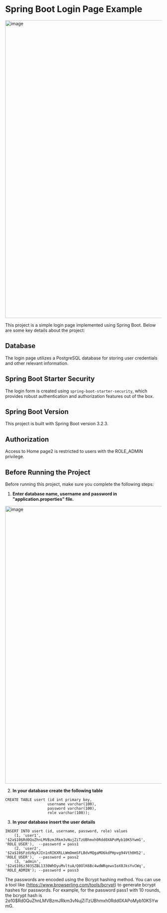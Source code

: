 # Spring Boot Login Page Example

<img width="958" alt="image" src="https://github.com/Sathvik-Rao/SpringBoot_Login/assets/36164509/e78b86ca-6e37-44c0-ad3f-a24eacf06dba">


This project is a simple login page implemented using Spring Boot. Below are some key details about the project:

## Database

The login page utilizes a PostgreSQL database for storing user credentials and other relevant information.

## Spring Boot Starter Security

The login form is created using `spring-boot-starter-security`, which provides robust authentication and authorization features out of the box.

## Spring Boot Version

This project is built with Spring Boot version 3.2.3.

## Authorization

Access to Home page2 is restricted to users with the ROLE_ADMIN privilege.

## Before Running the Project

Before running this project, make sure you complete the following steps:

1) **Enter database name, username and password in "application.properties" file.**
   
<img width="893" alt="image" src="https://github.com/Sathvik-Rao/SpringBoot_Login/assets/36164509/bbb4ce94-81a2-4e83-ab86-b52731ad3bc9">

2) **In your database create the following table**

```
CREATE TABLE usert (id int primary key,
				   username varchar(100),
				   password varchar(100),
				   role varchar(100));
```

3) **In your database insert the user details**

```
INSERT INTO usert (id, username, password, role) values 
	(1, 'user1', '$2a$10$Rd0QuZhnLMVBzmJRkm3vNujZiTzUBhmxh0Rdd0XAPoMyb10K5YwmG', 'ROLE_USER'),	--password = pass1
	(2, 'user2', '$2a$10$FzdzNyXJIn1nRIKXRLLWmOmmSFLBdvMQgaMO6kdPHpvg94Vth0H52', 'ROLE_USER'),	--password = pass2
	(3, 'admin', '$2a$10$z303SZBL1330WhDyuMvltuA/Q0OlK6Bc4wdWRqewvIoX0JksYvCWq', 'ROLE_ADMIN'); --password = pass3
```
The passwords are encoded using the Bcrypt hashing method. You can use a tool like (https://www.browserling.com/tools/bcrypt) to generate bcrypt hashes for passwords. For example, for the password pass1 with 10 rounds, the bcrypt hash is $2a$10$Rd0QuZhnLMVBzmJRkm3vNujZiTzUBhmxh0Rdd0XAPoMyb10K5YwmG.




